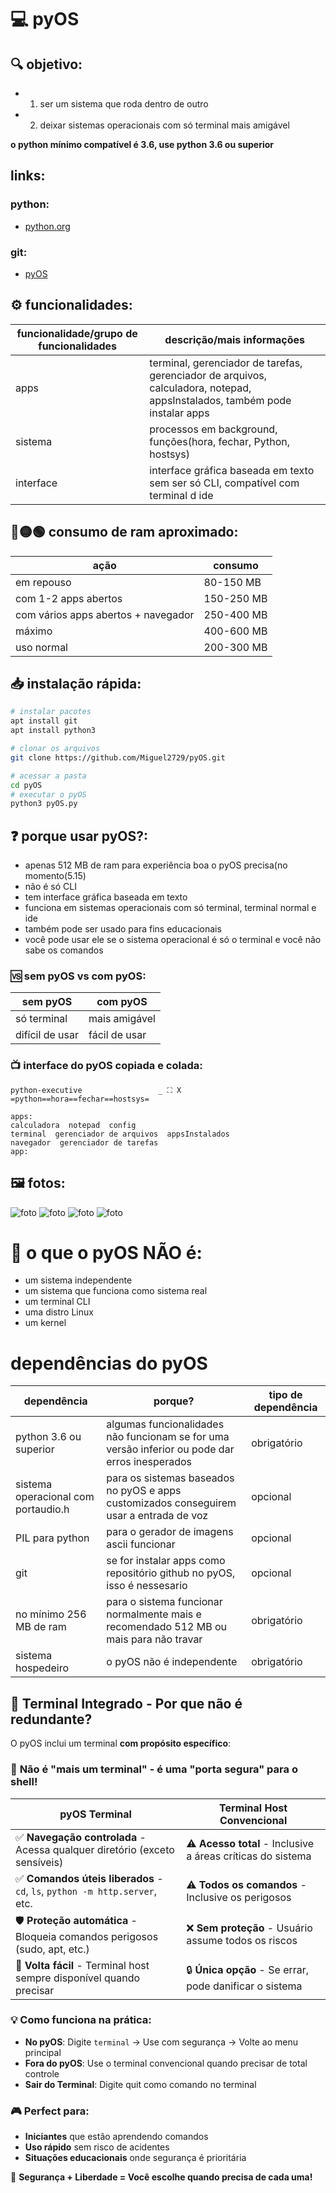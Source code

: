# 💻 pyOS
## 🔍 objetivo:
- 1. ser um sistema que roda dentro de outro
- 2. deixar sistemas operacionais com só terminal mais amigável

**o python mínimo compatível é 3.6, use python 3.6 ou superior**

## links:
### python:
- [python.org](https://python.org)
### git:
- [pyOS](https://github.com/Miguel2729/pyOS.git)

## ⚙️ funcionalidades:
| funcionalidade/grupo de funcionalidades | descrição/mais informações |
| --------------------------------------- | -------------------------- |
| apps | terminal, gerenciador de tarefas, gerenciador de arquivos, calculadora, notepad, appsInstalados, também pode instalar apps |
| sistema | processos em background, funções(hora, fechar, Python, hostsys) |
| interface | interface gráfica baseada em texto sem ser só CLI, compatível com terminal d ide |

## 🔴🟡🟢 consumo de ram aproximado:
| ação | consumo |
| ---------------------- | -------
| em repouso | 80-150 MB |
| com 1-2 apps abertos | 150-250 MB |
| com vários apps abertos + navegador | 250-400 MB |
| máximo | 400-600 MB |
| uso normal | 200-300 MB |

## 📥 instalação rápida:
```bash
# instalar pacotes
apt install git
apt install python3

# clonar os arquivos
git clone https://github.com/Miguel2729/pyOS.git

# acessar a pasta
cd pyOS
# executar o pyOS
python3 pyOS.py
```
## ❓️ porque usar pyOS?:
- apenas 512 MB de ram para experiência boa o pyOS precisa(no momento(5.15)
- não é só CLI
- tem interface gráfica baseada em texto
- funciona em sistemas operacionais com só terminal, terminal normal e ide
- também pode ser usado para fins educacionais
- você pode usar ele se o sistema operacional é só o terminal e você não sabe os comandos
### 🆚️ sem pyOS vs com pyOS:
| sem pyOS | com pyOS |
| ---- | ---- |
| só terminal | mais amigável
| difícil de usar | fácil de usar
### 📺 interface do pyOS copiada e colada:
```text
python-executive                 _ ⛶ X
=python==hora==fechar==hostsys=

apps:
calculadora  notepad  config
terminal  gerenciador de arquivos  appsInstalados
navegador  gerenciador de tarefas
app:
```
## 🖼 fotos:
![foto](Screenshot_20250922_235459_Termux.png) ![foto](Screenshot_20250922_235520_Termux.png) ![foto](Screenshot_20250922_235539_Termux.png) ![foto](Screenshot_20250922_235600_Termux.png)

# 🚫 o que o pyOS NÃO é:
- um sistema independente
- um sistema que funciona como sistema real
- um terminal CLI
- uma distro Linux
- um kernel

# dependências do pyOS
| dependência | porque? | tipo de dependência |
| ----------------------------------- | ----------------------------------------------------- | ------------------- |
| python 3.6 ou superior | algumas funcionalidades não funcionam se for uma versão inferior ou pode dar erros inesperados | obrigatório |
| sistema operacional com portaudio.h | para os sistemas baseados no pyOS e apps customizados conseguirem usar a entrada de voz | opcional |
| PIL para python | para o gerador de imagens ascii funcionar | opcional |
| git | se for instalar apps como repositório github no pyOS, isso é nessesario | opcional |
| no mínimo 256 MB de ram | para o sistema funcionar normalmente mais e recomendado 512 MB ou mais para não travar | obrigatório |
| sistema hospedeiro | o pyOS não é independente | obrigatório |

## 🔄 Terminal Integrado - Por que não é redundante?

O pyOS inclui um terminal **com propósito específico**:

### 🎯 **Não é "mais um terminal" - é uma "porta segura" para o shell!**

| pyOS Terminal | Terminal Host Convencional |
|---------------|----------------------------|
| ✅ **Navegação controlada** - Acessa qualquer diretório (exceto sensíveis) | ⚠️ **Acesso total** - Inclusive a áreas críticas do sistema |
| ✅ **Comandos úteis liberados** - `cd`, `ls`, `python -m http.server`, etc. | ⚠️ **Todos os comandos** - Inclusive os perigosos |
| 🛡️ **Proteção automática** - Bloqueia comandos perigosos (sudo, apt, etc.) | ❌ **Sem proteção** - Usuário assume todos os riscos |
| 🔄 **Volta fácil** - Terminal host sempre disponível quando precisar | 🔒 **Única opção** - Se errar, pode danificar o sistema |

### 💡 **Como funciona na prática:**
- **No pyOS**: Digite `terminal` → Use com segurança → Volte ao menu principal
- **Fora do pyOS**: Use o terminal convencional quando precisar de total controle
- **Sair do Terminal**: Digite quit como comando no terminal

### 🎮 **Perfect para:**
- **Iniciantes** que estão aprendendo comandos
- **Uso rápido** sem risco de acidentes  
- **Situações educacionais** onde segurança é prioritária

🔐 **Segurança + Liberdade = Você escolhe quando precisa de cada uma!**
